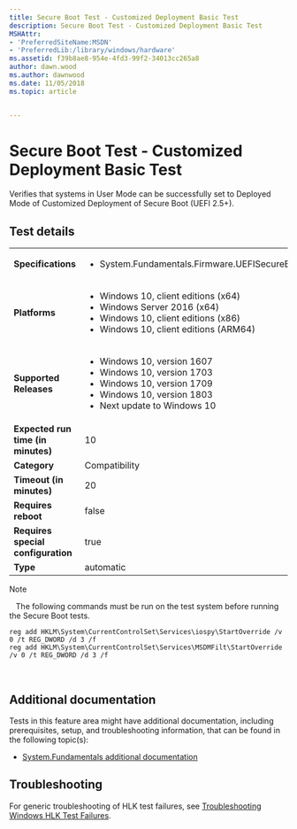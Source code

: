 ```yaml
---
title: Secure Boot Test - Customized Deployment Basic Test
description: Secure Boot Test - Customized Deployment Basic Test
MSHAttr:
- 'PreferredSiteName:MSDN'
- 'PreferredLib:/library/windows/hardware'
ms.assetid: f39b8ae8-954e-4fd3-99f2-34013cc265a8
author: dawn.wood
ms.author: dawnwood
ms.date: 11/05/2018
ms.topic: article


---
```


# <span id="p_hlk_test.c57b6bfd-d286-4740-9b32-aec211b01961"></span>Secure Boot Test - Customized Deployment Basic Test


Verifies that systems in User Mode can be successfully set to Deployed Mode of Customized Deployment of Secure Boot (UEFI 2.5+).

## Test details
|||
|---|---|
| **Specifications**  | <ul><li>System.Fundamentals.Firmware.UEFISecureBoot</li></ul> |  
| **Platforms**   | <ul><li>Windows 10, client editions (x64)</li><li>Windows Server 2016 (x64)</li><li>Windows 10, client editions (x86)</li><li>Windows 10, client editions (ARM64)</li></ul> |
| **Supported Releases** | <ul><li>Windows 10, version 1607</li><li>Windows 10, version 1703</li><li>Windows 10, version 1709</li><li>Windows 10, version 1803</li><li>Next update to Windows 10</li></ul> |
|**Expected run time (in minutes)**| 10 |
|**Category**| Compatibility |
|**Timeout (in minutes)**| 20 |
|**Requires reboot**| false |
|**Requires special configuration**| true |
|**Type**| automatic |


>[!NOTE]
>  
The following commands must be run on the test system before running the Secure Boot tests.
>
``` syntax
reg add HKLM\System\CurrentControlSet\Services\iospy\StartOverride /v 0 /t REG_DWORD /d 3 /f
reg add HKLM\System\CurrentControlSet\Services\MSDMFilt\StartOverride /v 0 /t REG_DWORD /d 3 /f
```
>
 

## <span id="Additional_documentation"></span><span id="additional_documentation"></span><span id="ADDITIONAL_DOCUMENTATION"></span>Additional documentation


Tests in this feature area might have additional documentation, including prerequisites, setup, and troubleshooting information, that can be found in the following topic(s):

-   [System.Fundamentals additional documentation](system-fundamentals-additional-documentation.md)

## <span id="Troubleshooting"></span><span id="troubleshooting"></span><span id="TROUBLESHOOTING"></span>Troubleshooting


For generic troubleshooting of HLK test failures, see [Troubleshooting Windows HLK Test Failures](..\user\troubleshooting-windows-hlk-test-failures.md).

 

 






